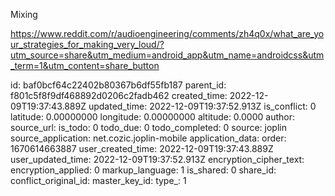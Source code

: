 Mixing

https://www.reddit.com/r/audioengineering/comments/zh4q0x/what_are_your_strategies_for_making_very_loud/?utm_source=share&utm_medium=android_app&utm_name=androidcss&utm_term=1&utm_content=share_button

id: baf0bcf64c22402b80367b6df55fb187
parent_id: f801c5f8f9df468892d0206c2fadb462
created_time: 2022-12-09T19:37:43.889Z
updated_time: 2022-12-09T19:37:52.913Z
is_conflict: 0
latitude: 0.00000000
longitude: 0.00000000
altitude: 0.0000
author: 
source_url: 
is_todo: 0
todo_due: 0
todo_completed: 0
source: joplin
source_application: net.cozic.joplin-mobile
application_data: 
order: 1670614663887
user_created_time: 2022-12-09T19:37:43.889Z
user_updated_time: 2022-12-09T19:37:52.913Z
encryption_cipher_text: 
encryption_applied: 0
markup_language: 1
is_shared: 0
share_id: 
conflict_original_id: 
master_key_id: 
type_: 1